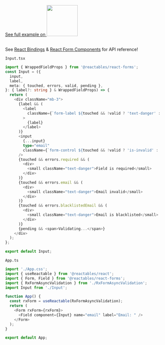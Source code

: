 <a href="https://stackblitz.com/edit/vitejs-vite-mk2enr?file=src%2FApp.tsx" target="_blank" rel="noreferrer">
 See full example on <img src="/stackblitz.png" width="100" />
<a>

<br>
<br>

See <a href="/react/react-bindings">React Bindings</a> & <a href="react/react-form-components">React Form Components</a> for API reference!

`Input.tsx`

```typescript
import { WrappedFieldProps } from '@reactables/react-forms';
const Input = ({
  input,
  label,
  meta: { touched, errors, valid, pending },
}: { label?: string } & WrappedFieldProps) => {
  return (
    <div className="mb-3">
      {label && (
        <label
          className={`form-label ${touched && !valid ? 'text-danger' : ''}`}
        >
          {label}
        </label>
      )}
      <input
        {...input}
        type="email"
        className={`form-control ${touched && !valid ? 'is-invalid' : ''}`}
      />
      {touched && errors.required && (
        <div>
          <small className="text-danger">Field is required</small>
        </div>
      )}
      {touched && errors.email && (
        <div>
          <small className="text-danger">Email invalid</small>
        </div>
      )}
      {touched && errors.blacklistedEmail && (
        <div>
          <small className="text-danger">Email is blacklisted</small>
        </div>
      )}
      {pending && <span>Validating...</span>}
    </div>
  );
};

export default Input;
```

`App.ts`

```typescript
import './App.css';
import { useReactable } from '@reactables/react';
import { Form, Field } from '@reactables/react-forms';
import { RxFormAsyncValidation } from './RxFormAsyncValidation';
import Input from './Input';

function App() {
  const rxForm = useReactable(RxFormAsyncValidation);
  return (
    <Form rxForm={rxForm}>
      <Field component={Input} name="email" label="Email: " />
    </Form>
  );
}

export default App;


```